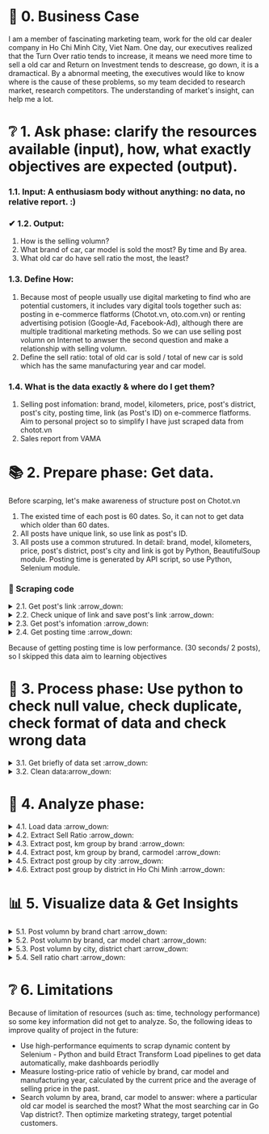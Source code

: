 # :briefcase: 0. Business Case
I am a member of fascinating marketing team, work for the old car dealer company in Ho Chi Minh City, Viet Nam. One day, our executives realized that the Turn Over ratio tends to increase, it means we need more time to sell a old car and Return on Investment tends to descrease, go down, it is a dramactical. By a abnormal meeting, the executives would like to know where is the cause of these problems, so my team decided to research market, research competitors. The understanding of market's insight, can help me a lot.

# ❔ 1. Ask phase: clarify the resources available (input), how, what exactly objectives are expected (output).

### 1.1. Input: A enthusiasm body without anything: no data, no relative report. :) 

### ✔ 1.2. Output:
1. How is the selling volumn? 
2. What brand of car, car model is sold the most? By time and By area.
3. What old car do have sell ratio the most, the least?

### 1.3. Define How: 
1. Because most of people usually use digital marketing to find who are potential customers, it includes vary digital tools together such as: posting in e-commerce flatforms (Chotot.vn, oto.com.vn) or renting advertising potision (Google-Ad, Facebook-Ad), although there are multiple traditional marketing methods. So we can use selling post volumn on Internet to anwser the second question and make a relationship with selling volumn.
2. Define the sell ratio: total of old car is sold / total of new car is sold which has the same manufacturing year and car model.

### 1.4. What is the data exactly & where do I get them?
1. Selling post infomation: brand, model, kilometers, price, post's district, post's city, posting time, link (as Post's ID) on e-commerce flatforms. Aim to personal project so to simplify I have just scraped data from chotot.vn
2. Sales report from VAMA

# :books: 2. Prepare phase: Get data. 
Before scarping, let's make awareness of structure post on Chotot.vn
1. The existed time of each post is 60 dates. So, it can not to get data which older than 60 dates. 
2. All posts have unique link, so use link as post's ID.
3. All posts use a common strutured. In detail: brand, model, kilometers, price, post's district, post's city and link is got by Python, BeautifulSoup module. Posting time is generated by API script, so use Python, Selenium module.

### :bookmark_tabs: Scraping code

<details><summary> 2.1. Get post's link  :arrow_down: </summary>

```python
'''Get all link of posts'''
import requests
from bs4 import BeautifulSoup

posts = []
for i in range(0,1000):
    url = 'https://xe.chotot.com/mua-ban-oto-cu-sdca1?page={}'.format(i)
    response = requests.get(url, timeout=10)
    if response.status_code != 200:
        print('time out')
        continue
    content = response.content
    soup = BeautifulSoup(content, 'html.parser')
    for y in soup.find_all('a', class_="AdItem_adItem__gDDQT"):
        link = 'https://xe.chotot.com'+y['href']
        posts.append(link)
    print(i)
print(len(posts)) #20015
```
</details>

<details><summary> 2.2. Check unique of link and save post's link :arrow_down: </summary>

```python
#find unique link posts
uni_posts = set(posts) #19897
posts = list(uni_posts)
#save posts list into txt
with open('posts7-2-2023.txt', 'w') as f:
    for s in posts:
        f.write(s+'\n')
```

![image](https://github.com/Cong-hau/analyze-old-car-selling-posts/blob/f770049f7ffefcbbb9ab1f4aca84f5083337fc00/images/link_post.png)

</details>

<details><summary> 2.3. Get post's infomation :arrow_down: </summary>

```python
'''read list into txt'''
with open("posts7-2-2023.txt", 'r') as f:
    posts = [line.rstrip('\n') for line in f]
print(len(posts))


'''Get data from all posts'''
import requests
from bs4 import BeautifulSoup
from datetime import datetime
import re

data = []
index = 0
for url in posts[0]:
    try:
        response = requests.get(url, timeout=15)
    except requests.Timeout:
        continue
    if response.status_code != 200:
        continue
    content = response.content
    soup = BeautifulSoup(content, 'html.parser')
    #brand
    brand = soup.find('a', itemprop = 'carbrand')
    if brand is not None:
        brand = brand.string
    #carmodel
    carmodel = soup.find('a', itemprop = 'carmodel')
    if carmodel is not None:
        carmodel = carmodel.string
    #Manufactural year
    mfyear_string = soup.find('span', itemprop = 'mfdate')
    if mfyear_string is None:
        mfyear = None
    else:
        mfyear_string = mfyear_string.string
        try:
            mftime = datetime.strptime(mfyear_string, '%Y')
            mfyear = mftime.year
        except ValueError:
            mfyear = mfyear_string
    #km
    km_string = soup.find('span', itemprop = 'mileage_v2')
    if km_string is None:
        km = None
    else:
        km = int(km_string.string)
    #Transmission, Fuel
    gearbox = soup.find('span', itemprop = 'gearbox')
    if gearbox is not None:
        gearbox = gearbox.string
    fuel = soup.find('span', itemprop = 'fuel')
    if fuel is not None:
        fuel = fuel.string
    #Price
    price_string = soup.find('span', itemprop = 'price')
    if price_string is None:
        price = None
    else:
        price_string = price_string.text
        price = int(price_string[0:-3].replace('.','')) #remove '.','đ',' ' and convert to int
    #Area: dictrict, city
    script = soup.find('script', id='__NEXT_DATA__').string

    start_pattern_district = 'area_name":"'
    start_index_district = re.search(start_pattern_district, script)
    end_pattern_district = '","region'
    end_index_district = re.search(end_pattern_district, script)
    if start_index_district is None:
        district = None
    elif end_index_district is None:
        district = None
    else:
        district = script[start_index_district.span()[1]:end_index_district.span()[0]]
    
    start_pattern_city = 'region_name":"'
    start_index_city = re.search(start_pattern_city, script)
    end_pattern_city = '","company_ad'
    end_index_city = re.search(end_pattern_city, script)
    if start_index_city is None:
        city = None
    elif end_index_city is None:
        city = None
    else:
        city = script[start_index_city.span()[1]:end_index_city.span()[0]]
    #Posted time
    start_pattern_time = 'date":"'
    start_index_time = re.search(start_pattern_time, script)
    end_pattern_time = '","access-control-expose-headers"'
    end_index_time = re.search(end_pattern_time, script)
    if start_index_time is None:
        posted_time, posted_year, posted_month = None, None, None
    elif end_index_city is None:
        posted_time, posted_year, posted_month = None, None, None
    else:
        posted_time_string = script[start_index_time.span()[1]:end_index_time.span()[0]]
        try:
            posted_time = datetime.strptime(posted_time_string, '%a, %d %b %Y %H:%M:%S %Z')
            posted_year = posted_time.year
            posted_month = posted_time.strftime('%b')
        except ValueError:
            posted_time, posted_year, posted_month = None, None, None

    #PhoneNumber
    #Href
    href = url
    data.append({'brand': brand,
        'carmodel': carmodel,
        'year': mfyear,
        'km': km,
        'tranmission': gearbox,
        'fuel': fuel,
        'price': price,
        'district': district,
        'city': city,
        'posted_year': posted_year,
        'posted_month': posted_month,
        'link': href
        })
    index += 1
    print(index)
#print(len(data))
#Export: Write data into a new csv
import csv
keys = data[0].keys()   
'''with open('data.csv', 'w', encoding='utf8', newline='') as output_file:
    dict_writer = csv.DictWriter(output_file, keys)
    dict_writer.writeheader()
    dict_writer.writerows(data)'''
#Append new data into existed csv
with open('data.csv', 'a', encoding='utf8', newline='') as output_file:
    dict_writer = csv.DictWriter(output_file, keys)
    dict_writer.writerows(data)
```

![image](https://github.com/Cong-hau/analyze-old-car-selling-posts/blob/f770049f7ffefcbbb9ab1f4aca84f5083337fc00/images/post_info.png)

</details>

<details><summary> 2.4. Get posting time :arrow_down: </summary>

```python
import selenium
from selenium import webdriver
from selenium.webdriver.common.keys import Keys
from selenium.webdriver.common.by import By
import time

link = ['https://xe.chotot.com/mua-ban-oto-quan-8-tp-ho-chi-minh/102698000.htm','https://xe.chotot.com/mua-ban-oto-quan-3-tp-ho-chi-minh/102398170.htm']
driver = webdriver.Chrome()
for url in link:
    driver.get(url)
    time.sleep(5)

    posted_time_ele = driver.find_element(By.XPATH, '//*[@id="__next"]/div/div[3]/div[1]/div/div[4]/div/div[2]/div/div/div/span/div/div[2]/span')
    print(posted_time_ele.text) #30s for 2 posts, so use selenium take a lot of time
```

![image](https://github.com/Cong-hau/analyze-old-car-selling-posts/blob/f770049f7ffefcbbb9ab1f4aca84f5083337fc00/images/posting_time.png)

</details>

Because of getting posting time is low performance. (30 seconds/ 2 posts), so I skipped this data aim to learning objectives

# :bookmark_tabs: 3. Process phase: Use python to check null value, check duplicate, check format of data and check wrong data

<details><summary> 3.1. Get briefly of data set :arrow_down: </summary>

```python
import pandas as pd

'''Load data'''
df = pd.read_csv('data.csv')

'''Get briefly of dataset'''
df.head()
df.info() 
df.describe()
df.columns
```

![image](https://github.com/Cong-hau/analyze-old-car-selling-posts/blob/b127c994cfa195dfb1a9ba852610419fbdc26927/images/df_info.png)

</details>

<details><summary> 3.2. Clean data:arrow_down: </summary>

```python
'''Cleaning empty value'''
#View the empty value
df[df.isnull().any(axis=1)] 
```

![image](https://github.com/Cong-hau/analyze-old-car-selling-posts/blob/b127c994cfa195dfb1a9ba852610419fbdc26927/images/null_value.png)

```python
km_mode = df['km'].mode() #find mode value and ignore NaN value
km_mode = float(km_mode) #mode() function create object so have to change data type before use on fillna method
df['km'].fillna(km_mode, inplace=True) 

#View again include brand, carmodel so drop the rest of na
df.dropna(inplace=True) 

'''Cleaning wrong format'''
df.info()
convert_dict = {'km':int, 'price':int, 'posted_year':str}
df = df.astype(convert_dict)

'''Check wrong data in city'''
#view unique in city column
set(df['city']) #do not have misspelling and obey the standard

'''Remove duplicates'''
df.duplicated() #All is False >> no duplicates

'''#Save dataset after cleaning'''
df.to_csv('cleaned_data.csv', index=False) #remove index number
```

![image](https://github.com/Cong-hau/analyze-old-car-selling-posts/blob/b127c994cfa195dfb1a9ba852610419fbdc26927/images/check_duplicates.png)

</details>

# 🔎 4. Analyze phase: 
<details><summary> 4.1. Load data :arrow_down: </summary>

```python
import pandas as pd

'''1.Load data'''
df = pd.read_csv('cleaned_data.csv')

'''2.View data'''
df.info()
df.head()
df = df.astype({'posted_year':int})#remove number after digit point of float type
df = df.astype({'posted_year':str})#convert data type in a line
```
</details>

<details><summary> 4.2. Extract Sell Ratio :arrow_down: </summary>

```python
#Create a new dataframe 
top_posts = df.groupby(['brand','carmodel','year']).size().sort_values(ascending=False)
sell_ratio = top_posts.reset_index() #convert series (groupby result) into dataframe
sell_ratio.rename(columns={0:'num_posts'}, inplace=True) #change column name

#Filter manufacture year (2020,2021,2022)
sell_ratio = sell_ratio[sell_ratio['year'].isin(['2020','2021','2022'])]

#Filter brand which have data revenue in VAMA
filter_brand = ['Toyota','Ford','Honda','Mitsubishi','Kia','Mazda','Suzuki','Isuzu']
sell_ratio = sell_ratio[sell_ratio['brand'].isin(filter_brand)]

#Filter number of posts which quite large to analyze, after view unique value of num_posts, I chose 20
sell_ratio = sell_ratio[sell_ratio['num_posts'] > 20]

#Add data from VAMA statements
vama_data = [30251, 15650, 13291, 5485, 11365, 16447, 16844, 8512, 2793, 12033, 16122, 11803, 9745,
            13616, 19931, 4206, 18411, 6075, 1961, 5902, 7653, 3969, 14696, 5589, 3683, 5916, 1948,
            23529, 21473, 14104, 2478, 6352, 11404, 9812, 21983, 3195, 6526, 9775, 2813, 6065, 5406,
            9320, 4725, 5333, 9578, 5423, 2906, 5175, 867, 4471, 10505, 1076, 12700, 9446, 7214, 10230, 
            5854, 12398, 8334, 1710]

vama_report_2020 = 'http://vama.org.vn/Data/upload/files/2020/Thang12-2020/VAMA%20sales%20report%20December%202020%20-%20Detail.pdf'
vama_report_2021 = 'http://vama.org.vn/Data/upload/files/2021/Thang12-2021/VAMA%20sales%20report%20December%202021%20-%20Detail.pdf'
vama_report_2022 = 'http://vama.org.vn/Data/upload/files/2022/T12-2022/VAMA%20sales%20report%20December%202022%20-%20Detail.pdf'

sell_ratio['VAMA'] = vama_data
sell_ratio.info()
#Create a ratio column 
sell_ratio['sell_ratio'] = sell_ratio['num_posts'] / sell_ratio['VAMA'] *100
sell_ratio.to_csv('sell_ratio_chotot.csv', index=False)
```

</details>

<details><summary> 4.3. Extract post, km group by brand :arrow_down: </summary>

```python
#num_posts, mean_km group by brand
brand = df.groupby(['brand']).agg({'km':['mean', 'count']}) #get 2 aggregate functions, extract a DataFrame
brand = brand.reset_index() #reset index
brand.columns = ['brand', 'mean_km', 'num_posts'] #change multiple column names
brand.to_csv('posts_km_groupby_brand.csv', index= False)
```

![image](https://github.com/Cong-hau/analyze-old-car-selling-posts/blob/cffa3cafe1c523a2793272343fdb351b1f437c6b/images/post_brand.png)

</details>

<details><summary> 4.4. Extract post, km group by brand, carmodel :arrow_down: </summary>

```python
#num_posts, mean_km group by carmodel
carmodel = df.groupby(['brand', 'carmodel'])['km'].agg(['mean', 'size'])
carmodel = carmodel.reset_index()
carmodel.columns = ['brand', 'carmodel', 'mean_km', 'num_posts']
carmodel.to_csv('posts_km_groupby_carmodel.csv', index= False)
```

![image](https://github.com/Cong-hau/analyze-old-car-selling-posts/blob/cffa3cafe1c523a2793272343fdb351b1f437c6b/images/post_carmodel.png)

</details>

<details><summary> 4.5. Extract post group by city :arrow_down: </summary>

```python
#num_posts group by city
city = df.groupby('city').size()
city = city.reset_index()
city.columns = ['city', 'num_posts']
city.to_csv('posts_groupby_city.csv', index= False)
```

![image](https://github.com/Cong-hau/analyze-old-car-selling-posts/blob/cffa3cafe1c523a2793272343fdb351b1f437c6b/images/post_city.png)

</details>


<details><summary> 4.6. Extract post group by district in Ho Chi Minh :arrow_down: </summary>

```python
#num_posts group by disctrict in HCM
hcm = df.groupby('city').get_group('Tp Hồ Chí Minh')
dis_hcm = hcm.groupby('district').size()
dis_hcm = dis_hcm.reset_index()
dis_hcm.columns = ['district', 'num_posts']
dis_hcm['city'] = 'Hồ Chí Minh' #add city column to get hcm's geographic data which used in tableau
dis_hcm.to_csv('posts_groupby_district_hcm.csv', index= False)
```

![image](https://github.com/Cong-hau/analyze-old-car-selling-posts/blob/cffa3cafe1c523a2793272343fdb351b1f437c6b/images/post_dist_hcm.png)

</details>

# 📊 5. Visualize data & Get Insights

<details><summary> 5.1. Post volumn by brand chart :arrow_down: </summary>

Insights: 
- Post's Volumn total: 19.629 posts from 2022 December to 2023 January. This is baseline to compare with post's volumn total in the future, then to identify the market trend. For instance: are there supply of old cars is larger than a particular period or less than?
- Almost of the brands is sold at 90.000 km average, but look at the most common of brand from Japanese, Korean and United State, car is sold the most at 60.000 - 80.000km. 
- Top 3 Brand is posted the most. It is related with new car sale reports of these brand year over year. But is this correlate to intention to re-sell car, let's check it by re-sell ratio later. 
    - The Fisrt: Toyota with 4.295 posts, equal 21.88% per total
    - The Second: Ford with 2430 posts, equal 12.38% per total.
    - The Third: Huyndai and Kia with 2.000 posts appropriately, equal 10 % per total.

![image](https://github.com/Cong-hau/analyze-old-car-selling-posts/blob/1c9649ee937a2e03d87662cbbe8d31488342f2bc/images/brand's%20post.png)

[Brand's post Dashboard](https://public.tableau.com/app/profile/l.h.u5510/viz/Book1_16759639143440/Dashboard3)

</details>

<details><summary> 5.2. Post volumn by brand, car model chart :arrow_down: </summary>

Insights: 
- Top 5 Carmodel have posted the most for 2 months ago. 
    - The Fisrt: Ford Ranger with 954 posts.
    - The Second: Toyota Innova with 826 posts.
    - The Third: Toyota Vios with 794 posts.
    - The Fourth: Toyota Furtuner with 689 posts.
    - The Fifth: Toyota Camry with 572 posts.
- When looking at new car sale reposts from Vietnam automobile manufacturers' association in few years recently, the buying new car demand is not match with the top 5 Carmodel. Infact, Toyota Innova, Toyota Vios lost market share to Mitsubishi Xpander, Hyundai Accent, Vinfast Fadil and Toyota Fortuner in SUV segment is replaced by released vehicle in SUV and CUV segment, this means people have a lot of options to choose. So, we hypethasized that post voulumn by car model is effected by the available old vehicle supply.

![image](https://github.com/Cong-hau/analyze-old-car-selling-posts/blob/1c9649ee937a2e03d87662cbbe8d31488342f2bc/images/carmodel's%20post.png)

[Car Model's post Dashboard](https://public.tableau.com/app/profile/l.h.u5510/viz/Book1_16759639143440/Dashboard4)

</details>

<details><summary> 5.3. Post volumn by city, district chart :arrow_down: </summary>
    
Insights:
- Post Volumn by region: The southern region market is most vibrant.
    - Northern: 30.16%
    - Central: 12.20%
    - Southern: 57.63%
- Top 3 city have post volumn the most for 2 months ago:
    - Ho Chi Minh: 7.486 posts
    - Ha Noi: 4.789 posts
    - Binh Duong: 1.382 posts
- Top 3 district in Ho Chi Minh city have post volumn the most for 2 months ago:
    - The first: Thu Duc city 1.878 posts
    - The second: District 7, 810 posts
    - The third: District 12, 592 posts
- Look at the stat of Thu Duc city where include 3 old district, these are: District 2, District 9 and Thu Duc District, so if separate all of them, the average posts is 600. We can conclude that the first city is District 7, the rest of outer-district (eg: 2,9,Thu Duc, Tan Binh, Binh Tan, Tan Phu, Go Vap) is about 500-600 posts and the central district (eg: 1,3,5,8,4 dsitrict) is about 100-200 posts.

![image](https://github.com/Cong-hau/analyze-old-car-selling-posts/blob/1c9649ee937a2e03d87662cbbe8d31488342f2bc/images/city's%20post.png)

[City, district Dashboard](https://public.tableau.com/app/profile/l.h.u5510/viz/Book1_16759639143440/Dashboard2)

</details>

<details><summary> 5.4. Sell ratio chart :arrow_down: </summary>
    
Insights: To know which car tend to re-sell the most, we removed effect of new car sales and created sell ratio to comparision.
- Top 3 car model which made in 2020 - 2022 tend to re-sell the most :
    - Mazda CX 30: sell ratio 2.99%, equivalent with 100 new-cars are sold then 3 old-cars are posted to re-sell.
    - Kia Sedona: 2.601%
    - Mitsubishi Pajero Sport: 2.230%
- Top 3 car model which made in 2020 tend to re-sell the most: 
    - Kia Sedona 2020: sell ratio 2.601%, equivalent with 100 new-cars made in 2020 then 2.6 old-cars are posted to re-sell
    - Honda Civic 2020: 1.614%
    - Mitsubishi Outlander 2020: 1.159%
- Top 3 car model which made in 2021 tend to re-sell the most:
    - Mazda CX 30 2021: sell ratio 2.99%, equivalent with 100 new-cars made in 2021 then 2.99 old-cars are posted to re-sell
    - Mitsubishi Pajero Sport 2021: 2.230%
    - Mitubishi Outlander 2021: 2.256%
- Top 3 car model which made in 2022 tend to re-sell the most:
    - Kia Sportage 2022: sell ratio 1.158%, equivalent with 100 new-cars made in 2022 then 1.158 old-cars are posted to re-sell
    - Kia K5 2022: 1.228%
    - Mitsubishi Outlander: 0.677%
- Compare between the top 5 car model is posted the most and sell ratio, we realized that the most posted car model is not the most sell ratio, the posts volumn affect by available supply, instead of intention to re-sell car.

![image](https://github.com/Cong-hau/analyze-old-car-selling-posts/blob/1c9649ee937a2e03d87662cbbe8d31488342f2bc/images/sell%20ratio%202.png)

[Sell Ratio Dashboard](https://public.tableau.com/app/profile/l.h.u5510/viz/Book1_16759639143440/Dashboard5)

</details>

# ❔ 6. Limitations

Because of limitation of resources (such as: time, technology performance) so some key information did not get to analyze. So, the following ideas to improve quality of project in the future:
- Use high-performance equiments to scrap dynamic content by Selenium - Python and build Etract Transform Load pipelines to get data automatically, make dashboards periodlly
- Measure losting-price ratio of vehicle by brand, car model and manufacturing year, calculated by the current price and the average of selling price in the past.
- Search volumn by area, brand, car model to answer: where a particular old car model is searched the most? What the most searching car in Go Vap district?. Then optimize  marketing strategy, target potential customers.



